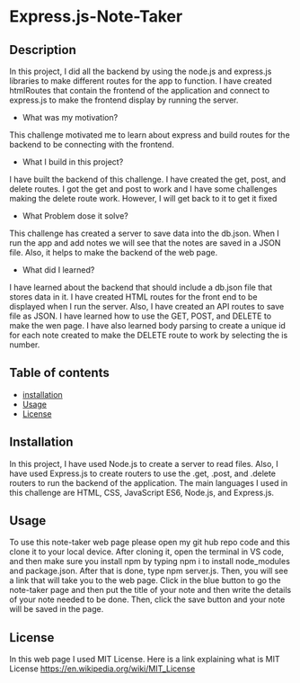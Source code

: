 # Express.js-Note-Taker

## Description 

In this project, I did all the backend by using the node.js and express.js libraries to make different routes for the app to function. I have created htmlRoutes that contain the frontend of the application and connect to express.js to make the frontend display by running the server. 

- What was my motivation? 

This challenge motivated me to learn about express and build routes for the backend to be connecting with the frontend. 

- What I build in this project?

I have built the backend of this challenge. I have created the get, post, and delete routes. I got the get and post to work and I have some challenges making the delete route work. However, I will get back to it to get it fixed

- What Problem dose it solve?

This challenge has created a server to save data into the db.json. When I run the app and add notes we will see that the notes are saved in a JSON file. Also, it helps to make the backend of the web page.

- What did I learned?

I have learned about the backend that should include a db.json file that stores data in it. I have created HTML routes for the front end to be displayed when I run the server. Also, I have created an API routes to save file as JSON. I have learned how to use the GET, POST, and DELETE to make the wen page. I have also learned body parsing to create a unique id for each note created to make the DELETE route to work by selecting the is number. 

## Table of contents 

- [installation](#installation)
- [Usage](#usage)
- [License](#license)

## Installation 

In this project, I have used Node.js to create a server to read files. Also, I have used Express.js to create routers to use the .get, .post, and .delete routers to run the backend of the application. The main languages I used in this challenge are HTML, CSS, JavaScript ES6, Node.js, and Express.js.

## Usage

To use this note-taker web page please open my git hub repo code and this clone it to your local device. After cloning it, open the terminal in VS code, and then make sure you install npm by typing npm i to install node_modules and package.json. After that is done, type npm server.js. Then, you will see a link that will take you to the web page. Click in the blue button to go the note-taker page and then put the title of your note and then write the details of your note needed to be done. Then, click the save button and your note will be saved in the page. 

## License 

In this web page I used MIT License. Here is a link explaining what is MIT License https://en.wikipedia.org/wiki/MIT_License